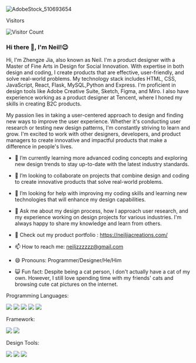 ![AdobeStock_510693654](https://user-images.githubusercontent.com/93361311/232887583-1507027d-74f5-417c-9fb8-0c6a39278a08.jpeg)


Visitors

![Visitor Count](https://profile-counter.glitch.me/Neiljzz/count.svg)

### Hi there 👋, I'm Neil!😉

Hi, I'm Zhengze Jia, also known as Neil. I'm a product designer with a Master of Fine Arts in Design for Social Innovation. With expertise in both design and coding, I create products that are effective, user-friendly, and solve real-world problems. My technology stack includes HTML, CSS, JavaScript, React, Flask, MySQL,Python and Express. I'm proficient in design tools like Adobe Creative Suite, Sketch, Figma, and Miro. I also have experience working as a product designer at Tencent, where I honed my skills in creating B2C products.

My passion lies in taking a user-centered approach to design and finding new ways to improve the user experience. Whether it's conducting user research or testing new design patterns, I'm constantly striving to learn and grow. I'm excited to work with other designers, developers, and product managers to create innovative and impactful products that make a difference in people's lives.

- 🌱 I’m currently learning more advanced coding concepts and exploring new design trends to stay up-to-date with the latest industry standards.
 
- 👯 I’m looking to collaborate on projects that combine design and coding to create innovative products that solve real-world problems.

- 🤔 I’m looking for help with improving my coding skills and learning new technologies that will enhance my design capabilities.
 
- 💬  Ask me about my design process, how I approach user research, and my experience working on design projects for various industries. I'm always happy to share my knowledge and learn from others.

- 🎨 Check out my product portfolio : https://neiljiacreations.com/
 
- 📫 How to reach me: [neiljzzzzzz@gmail.com](mailto:neiljzzzzzz@gmail.com)

- 😄 Pronouns: Programmer/Designer/He/Him

- 😺 Fun fact: Despite being a cat person, I don't actually have a cat of my own. However, I still love spending time with my friends' cats and browsing cute cat pictures on the internet.

Programming Languages:

<img src="https://img.shields.io/badge/HTML5-blue?logo=html5&logoColor=white&style=for-the-badge"/> <img src="https://img.shields.io/badge/CSS3-blue?logo=css3&logoColor=white&style=for-the-badge"/> <img src="https://img.shields.io/badge/JAVASCRIPT-blue?logo=JAVASCRIPT&logoColor=white&style=for-the-badge"/> <img src="https://img.shields.io/badge/PYTHON-blue?logo=PYTHON&logoColor=white&style=for-the-badge"/> <img src="https://img.shields.io/badge/POSTGRESQL-blue?logo=POSTGRESQL&logoColor=white&style=for-the-badge"/>

Framework:

<img src="https://img.shields.io/badge/REACT-orange?logo=REACT&logoColor=white&style=for-the-badge"/> <img src="https://img.shields.io/badge/FLASK-orange?logo=FLASK&logoColor=white&style=for-the-badge"/>

Design Tools:

<img src="https://img.shields.io/badge/FIGMA-red?logo=figma&logoColor=white&style=for-the-badge"/> <img src="https://img.shields.io/badge/ADOBE-red?logo=ADOBE&logoColor=white&style=for-the-badge"/> <img src="https://img.shields.io/badge/MIRO-red?logo=MIRO&logoColor=white&style=for-the-badge"/>





